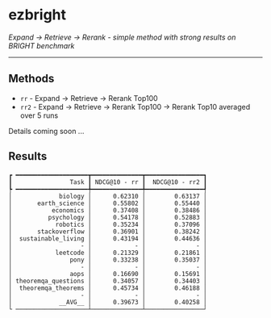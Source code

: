 # ezbright
_Expand -> Retrieve -> Rerank - simple method with strong results on BRIGHT benchmark_

---

## Methods
- `rr` - Expand -> Retrieve -> Rerank Top100
- `rr2` - Expand -> Retrieve -> Rerank Top100 -> Rerank Top10 averaged over 5 runs

Details coming soon ...

## Results
```
┏ ━━━━━━━━━━━━━━━━━━━━┳━━━━━━━━━━━━━━┳━━━━━━━━━━━━━━━━┓
┃                Task ┃ NDCG@10 - rr ┃  NDCG@10 - rr2 ┃
┡ ━━━━━━━━━━━━━━━━━━━━╇━━━━━━━━━━━━━━╇━━━━━━━━━━━━━━━━┩
│             biology │      0.62310 │        0.63137 │
│       earth_science │      0.55802 │        0.55440 │
│           economics │      0.37408 │        0.38486 │
│          psychology │      0.54178 │        0.52883 │
│            robotics │      0.35234 │        0.37096 │
│       stackoverflow │      0.36901 │        0.38242 │
│  sustainable_living │      0.43194 │        0.44636 │
│                   - │            - │              - │
│            leetcode │      0.21329 │        0.21861 │
│                pony │      0.33238 │        0.35037 │
│                   - │            - │              - │
│                aops │      0.16690 │        0.15691 │
│ theoremqa_questions │      0.34057 │        0.34403 │
│  theoremqa_theorems │      0.45734 │        0.46188 │
│                   - │            - │              - │
│             __AVG__ │      0.39673 │        0.40258 │
└ ────────────────────┴──────────────┴────────────────┘
```

